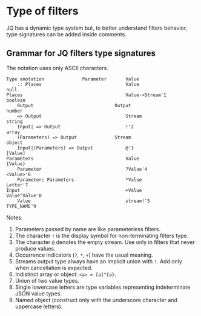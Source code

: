 # Type of filters

JQ has a dynamic type system but, to better understand filters behavior, type
signatures can be added inside comments.

## Grammar for JQ filters type signatures

The notation uses only ASCII characters.

```none
Type anotation				Parameter		Value
    :: Places                               Value                  null
Places                                      Value->Stream'1        boolean
    Output                              Output                     number
    => Output                               Stream                 string
    Input| => Output                        !'2                    array
    (Parameters) => Output              Stream                     object
    Input|(Parameters) => Output            @'3                    [Value]
Parameters                                  Value                  {Value}
    Parameter                               ?Value'4               <Value>'6
    Parameter; Parameters                   *Value                 Letter'7
Input                                       +Value                 Value^Value'8
    Value                                   stream!'5              TYPE_NAME'9
```

Notes:

1. Parameters passed by name are like parameterless filters.
2. The character `!` is the display symbol for non-terminating filters type.
3. The character `@` denotes the empty stream. Use only in filters that never produce values.
4. Occurrence indicators (`?`, `*`, `+`) have the usual meaning.
5. Streams output type always have an implicit union with `!`. Add only when cancellation is expected.
6. Indistinct array or object: `<a> = [a]^{a}`.
7. Union of two value types.
8. Single lowercase letters are type variables representing indeterminate JSON value types.
9. Named object (construct only with the underscore character and uppercase letters).

